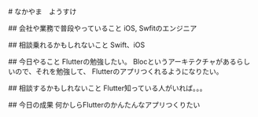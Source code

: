 # なかやま　ようすけ

## 会社や業務で普段やっていること
iOS, Swfitのエンジニア

## 相談乗れるかもしれないこと
Swift、iOS

## 今日やること
Flutterの勉強したい。
Blocというアーキテクチャがあるらしいので、それを勉強して、
Flutterのアプリつくれるようになりたい。

## 相談するかもしれないこと
Flutter知っている人がいれば。。。

## 今日の成果
何かしらFlutterのかんたんなアプリつくりたい

